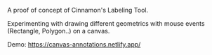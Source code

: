 A proof of concept of Cinnamon's Labeling Tool.

Experimenting with drawing different geometrics with mouse events (Rectangle, Polygon..) on a canvas.

Demo: https://canvas-annotations.netlify.app/
